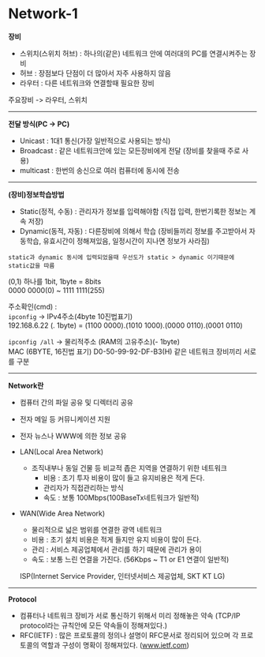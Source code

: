 # Network-1

**장비**

- 스위치(스위치 허브) : 하나의(같은) 네트워크 안에 여러대의 PC를 연결시켜주는 장비 
- 허브 : 장점보다 단점이 더 많아서 자주 사용하지 않음
- 라우터 : 다른 네트워크와 연결할때 필요한 장비

주요장비 -> 라우터, 스위치

---

**전달 방식(PC -> PC)**

- Unicast : 1대1 통신(가장 일반적으로 사용되는 방식)
- Broadcast : 같은 네트워크안에 있는 모든장비에게 전달 (장비를 찾을때 주로 사용)
- multicast : 한번의 송신으로 여러 컴퓨터에 동시에 전송

---

**(장비)정보학습방법**

- Static(정적, 수동) : 관리자가 정보를 입력해야함 (직접 입력, 한번기록한 정보는 계속 저장)
- Dynamic(동적, 자동) : 다른장비에 의해서 학습 (장비들끼리 정보를 주고받아서 자동학습, 유효시간이 정해져있음, 일정시간이 지나면 정보가 사라짐)

```note
static과 dynamic 동시에 입력되었을때 우선도가 static > dynamic 이기때문에 static값을 따름
```

(0,1) 하나를 1bit, 1byte = 8bits <br/>
0000 0000(0) ~ 1111 1111(255)

주소확인(cmd) :<br/> 
`ipconfig` -> IPv4주소(4byte 10진법표기) <br/>
192.168.6.22 (. 1byte) = (1100 0000).(1010 1000).(0000 0110).(0001 0110)

`ipconfig /all` -> 물리적주소 (RAM의 고유주소)(- 1byte)<br/>
MAC (6BYTE, 16진법 표기) D0-50-99-92-DF-B3(H) 같은 네트워크 장비끼리 서로를 구분

---

**Network란**

- 컴퓨터 간의 파일 공유 및 디렉터리 공유
- 전자 메일 등 커뮤니케이션 지원
- 전자 뉴스나 WWW에 의한 정보 공유

- LAN(Local Area Network)

  - 조직내부나 동일 건물 등 비교적 좁은 지역을 연결하기 위한 네트워크
      - 비용 : 초기 투자 비용이 많이 들고 유지비용은 적게 든다.
      - 관리자가 직접관리하는 방식
      - 속도 : 보통 100Mbps(100BaseTx네트워크가 일반적)

- WAN(Wide Area Network)

  - 물리적으로 넓은 범위를 연결한 광역 네트워크
  - 비용 : 초기 설치 비용은 적게 들지만 유지 비용이 많이 든다.
  - 관리 : 서비스 제공업체에서 관리를 하기 때문에 관리가 용이
  - 속도 : 보통 느린 연결을 가진다. (56Kbps ~ T1 or E1 연결이 일반적) 

  ISP(Internet Service Provider, 인터넷서비스 제공업체, SKT KT LG)

---

**Protocol**

  - 컴퓨터나 네트워크 장비가 서로 통신하기 위해서 미리 정해놓은 약속 (TCP/IP protocol라는 규칙안에 모든 약속들이 정해져있다.)
  - RFC(IETF) : 많은 프로토콜의 정의나 설명이 RFC문서로 정리되어 있으며 각 프로토콜의 역할과 구성이 명확이 정해져있다. (www.ietf.com)
